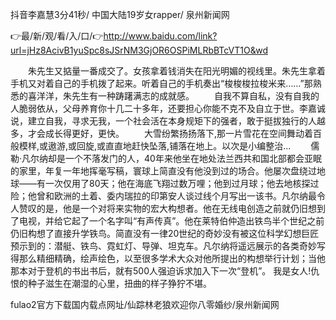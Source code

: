 抖音李嘉慧3分41秒/
中国大陆19岁女rapper/
泉州新闻网

👉最/新/观/看/入/口/👉http://www.baidu.com/link?url=jHz8AcivB1yuSpc8sJSrNM3GjOR6OSPiMLRbBTcVT1O&wd


　　朱先生又掂量一番成交了。女孩拿着钱消失在阳光明媚的视线里。朱先生拿着手机又对着自己的手机拨了起来。听着自己的手机奏出“梭梭梭拉梭米来……”那熟悉的喜洋洋，朱先生有一种踌躇满志的成就感。
　　自我不算自私，没有自我的人脆弱依从，父母养育你十几二十多年，还要担心你能不克不及自立于世。李嘉诚说，建立自我，寻求无我，一个社会活在本身规矩下的强者，敢于挺拔独行的人越多，才会成长得更好，更快。
　　大雪纷繁扬扬落下,那一片雪花在空间舞动着百般模样,或遨游,或回旋,或直直地赶快坠落,铺落在地上。以次是小编整治...
　　儒勒·凡尔纳却是一个不落发门的人，40年来他坐在地处法兰西共和国北部都会亚眠的家里，年复一年地挥毫写稿，寰球上简直没有他没到过的场合。他屡次盘绕过地球——有一次仅用了80天；他在海底飞翔过数万哩；他到过月球；他去地核探过险；他曾和欧洲的土着、委内瑞拉的印第安人谈过线个月写出一该书。凡尔纳最令人赞叹的是，他是一个对将来实物的宏大构想者。他在无线电创造之前就仍旧想到了电视，并给它起了一个名字叫“有声传真”。他在莱特伯仲造出铁鸟半个世纪之前仍旧构想了直接升学铁鸟。简直没有一律20世纪的奇妙没有被这位科学幻想巨匠预示到的：潜艇、铁鸟、霓虹灯、导弹、坦克车。凡尔纳将遥远展示的各类奇妙写得那么精细精确，绘声绘色，以至很多学术大众对他所提出的构想举行计划；当他那本对于登机的书出书后，就有500人强迫诉求加入下一次“登机”。
我是女人!仇恨的种子滋生在潮湿的心里，扭曲的样子狰狞不堪。

fulao2官方下载国内载点网址/仙踪林老狼欢迎你八零婚纱/泉州新闻网
